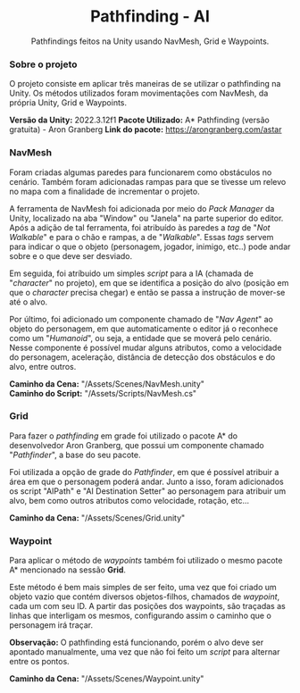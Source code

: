<div align="center">
    <h1>Pathfinding - AI</h1>
    <p>Pathfindings feitos na Unity usando NavMesh, Grid e Waypoints.</p>
</div>

### Sobre o projeto

O projeto consiste em aplicar três maneiras de se utilizar o pathfinding na Unity. Os métodos utilizados foram movimentações com NavMesh, da própria Unity, Grid e Waypoints.

**Versão da Unity:** 2022.3.12f1
**Pacote Utilizado:** A* Pathfinding (versão gratuita) - Aron Granberg
**Link do pacote:** https://arongranberg.com/astar

### NavMesh

Foram criadas algumas paredes para funcionarem como obstáculos no cenário. Também foram adicionadas rampas para que se tivesse um relevo no mapa com a finalidade de incrementar o projeto.

A ferramenta de NavMesh foi adicionada por meio do *Pack Manager* da Unity, localizado na aba "Window" ou "Janela" na parte superior do editor. Após a adição de tal ferramenta, foi atribuído às paredes a *tag* de "*Not Walkable*" e para o chão e rampas, a de "*Walkable*". Essas *tags* servem para indicar o que o objeto (personagem, jogador, inimigo, etc..) pode andar sobre e o que deve ser desviado.

Em seguida, foi atríbuido um simples *script* para a IA (chamada de "*character*" no projeto), em que se identifica a posição do alvo (posição em que o *character* precisa chegar) e então se passa a instrução de mover-se até o alvo. 

Por último, foi adicionado um componente chamado de "*Nav Agent*" ao objeto do personagem, em que automaticamente o editor já o reconhece como um "*Humanoid*", ou seja, a entidade que se moverá pelo cenário. Nesse componente é possível mudar alguns atributos, como a velocidade do personagem, aceleração, distância de detecção dos obstáculos e do alvo, entre outros.

**Caminho da Cena:** "/Assets/Scenes/NavMesh.unity" <br>
**Caminho do Script:** "/Assets/Scripts/NavMesh.cs"

### Grid

Para fazer o *pathfinding* em grade foi utilizado o pacote A* do desenvolvedor Aron Granberg, que possui um componente chamado "*Pathfinder*", a base do seu pacote.

Foi utilizada a opção de grade do *Pathfinder*, em que é possível atribuir a área em que o personagem poderá andar. Junto a isso, foram adicionados os script "AIPath" e "AI Destination Setter" ao personagem para atribuir um alvo, bem como outros atributos como velocidade, rotação, etc... 

**Caminho da Cena:** "/Assets/Scenes/Grid.unity"

### Waypoint

Para aplicar o método de *waypoints* também foi utilizado o mesmo pacote A* mencionado na sessão **Grid**.

Este método é bem mais simples de ser feito, uma vez que foi criado um objeto vazio que contém diversos objetos-filhos, chamados de *waypoint*, cada um com seu ID. A partir das posições dos waypoints, são traçadas as linhas que interligam os mesmos, configurando assim o caminho que o personagem irá traçar.

**Observação:** O pathfinding está funcionando, porém o alvo deve ser apontado manualmente, uma vez que não foi feito um *script* para alternar entre os pontos.


**Caminho da Cena:** "/Assets/Scenes/Waypoint.unity"